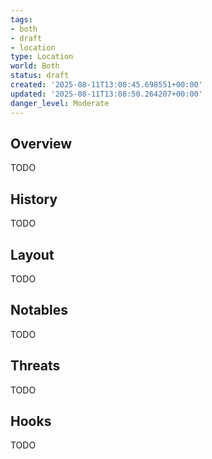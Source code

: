 ```yaml
---
tags:
- both
- draft
- location
type: Location
world: Both
status: draft
created: '2025-08-11T13:08:45.698551+00:00'
updated: '2025-08-11T13:08:50.264207+00:00'
danger_level: Moderate
---
```



## Overview

TODO
## History

TODO
## Layout

TODO
## Notables

TODO
## Threats

TODO
## Hooks

TODO
